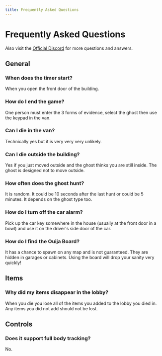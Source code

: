 ```yaml
---
title: Frequently Asked Questions
---
```


# Frequently Asked Questions

Also visit the [Official Discord](https://discordapp.com/channels/435431947963990026/435432207071313922/761107434898325535) for more questions and answers.

## General

### When does the timer start?

When you open the front door of the building.

### How do I end the game?

One person must enter the 3 forms of evidence, select the ghost then use the keypad in the van.

### Can I die in the van?

Technically yes but it is very very very unlikely.

### Can I die outside the building?

Yes if you just moved outside and the ghost thinks you are still inside. The ghost is designed not to move outside.

### How often does the ghost hunt?

It is random. It could be 10 seconds after the last hunt or could be 5 minutes. It depends on the ghost type too.

### How do I turn off the car alarm?

Pick up the car key somewhere in the house (usually at the front door in a bowl) and use it on the driver's side door of the car.

### How do I find the Ouija Board?

It has a chance to spawn on any map and is not guaranteed. They are hidden in garages or cabinets. Using the board will drop your sanity very quickly!

## Items

### Why did my items disappear in the lobby?

When you die you lose all of the items you added to the lobby you died in. Any items you did not add should not be lost.

## Controls

### Does it support full body tracking?

No.
